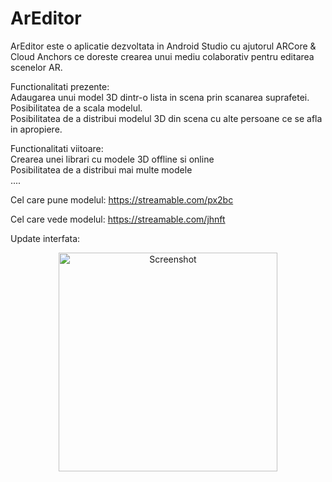 # ArEditor

ArEditor este o aplicatie dezvoltata in Android Studio cu ajutorul ARCore & Cloud Anchors ce doreste crearea unui mediu colaborativ pentru editarea scenelor AR. 

Functionalitati prezente:\
Adaugarea unui model 3D dintr-o lista in scena prin scanarea suprafetei.\
Posibilitatea de a scala modelul.\
Posibilitatea de a distribui modelul 3D din scena cu alte persoane ce se afla in apropiere.

Functionalitati viitoare:\
Crearea unei librari cu modele 3D offline si online\
Posibilitatea de a distribui mai multe modele\
....


Cel care pune modelul: https://streamable.com/px2bc

Cel care vede modelul: https://streamable.com/jhnft

Update interfata: 
<p align="center">
  <img src="https://i.imgur.com/bd4DFQ6.jpg" width="350" title="Screenshot">
</p>
